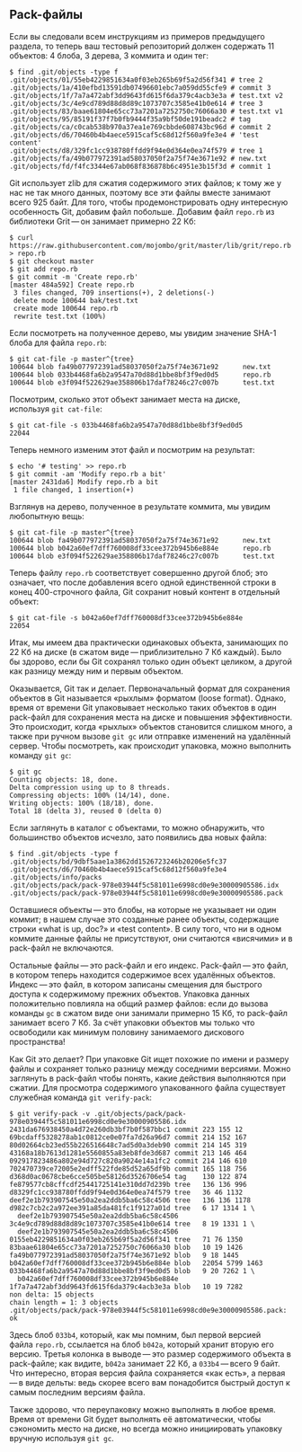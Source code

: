 ## Pack-файлы

Если вы следовали всем инструкциям из примеров предыдущего раздела, то теперь ваш тестовый репозиторий должен содержать 11 объектов: 4 блоба, 3 дерева, 3 коммита и один тег:

```console
$ find .git/objects -type f
.git/objects/01/55eb4229851634a0f03eb265b69f5a2d56f341 # tree 2
.git/objects/1a/410efbd13591db07496601ebc7a059dd55cfe9 # commit 3
.git/objects/1f/7a7a472abf3dd9643fd615f6da379c4acb3e3a # test.txt v2
.git/objects/3c/4e9cd789d88d8d89c1073707c3585e41b0e614 # tree 3
.git/objects/83/baae61804e65cc73a7201a7252750c76066a30 # test.txt v1
.git/objects/95/85191f37f7b0fb9444f35a9bf50de191beadc2 # tag
.git/objects/ca/c0cab538b970a37ea1e769cbbde608743bc96d # commit 2
.git/objects/d6/70460b4b4aece5915caf5c68d12f560a9fe3e4 # 'test content'
.git/objects/d8/329fc1cc938780ffdd9f94e0d364e0ea74f579 # tree 1
.git/objects/fa/49b077972391ad58037050f2a75f74e3671e92 # new.txt
.git/objects/fd/f4fc3344e67ab068f836878b6c4951e3b15f3d # commit 1
```

Git использует zlib для сжатия содержимого этих файлов; к тому же у нас не так много данных, поэтому все эти файлы вместе занимают всего 925 байт. Для того, чтобы продемонстрировать одну интересную особенность Git, добавим файл побольше. Добавим файл `repo.rb` из библиотеки Grit — он занимает примерно 22 Кб:

```console
$ curl https://raw.githubusercontent.com/mojombo/grit/master/lib/grit/repo.rb > repo.rb
$ git checkout master
$ git add repo.rb
$ git commit -m 'Create repo.rb'
[master 484a592] Create repo.rb
 3 files changed, 709 insertions(+), 2 deletions(-)
 delete mode 100644 bak/test.txt
 create mode 100644 repo.rb
 rewrite test.txt (100%)
```

Если посмотреть на полученное дерево, мы увидим значение SHA-1 блоба для файла `repo.rb`:

```console
$ git cat-file -p master^{tree}
100644 blob fa49b077972391ad58037050f2a75f74e3671e92      new.txt
100644 blob 033b4468fa6b2a9547a70d88d1bbe8bf3f9ed0d5      repo.rb
100644 blob e3f094f522629ae358806b17daf78246c27c007b      test.txt
```

Посмотрим, сколько этот объект занимает места на диске, используя `git cat-file`:

```console
$ git cat-file -s 033b4468fa6b2a9547a70d88d1bbe8bf3f9ed0d5
22044
```

Теперь немного изменим этот файл и посмотрим на результат:

```console
$ echo '# testing' >> repo.rb
$ git commit -am 'Modify repo.rb a bit'
[master 2431da6] Modify repo.rb a bit
 1 file changed, 1 insertion(+)
```

Взглянув на дерево, полученное в результате коммита, мы увидим любопытную вещь:

```console
$ git cat-file -p master^{tree}
100644 blob fa49b077972391ad58037050f2a75f74e3671e92      new.txt
100644 blob b042a60ef7dff760008df33cee372b945b6e884e      repo.rb
100644 blob e3f094f522629ae358806b17daf78246c27c007b      test.txt
```

Теперь файлу `repo.rb` соответствует совершенно другой блоб; это означает, что после добавления всего одной единственной строки в конец 400-строчного файла, Git сохранит новый контент в отдельный объект:

```console
$ git cat-file -s b042a60ef7dff760008df33cee372b945b6e884e
22054
```

Итак, мы имеем два практически одинаковых объекта, занимающих по 22 Кб на диске (в сжатом виде — приблизительно 7 Кб каждый). Было бы здорово, если бы Git сохранял только один объект целиком, а другой как разницу между ним и первым объектом.

Оказывается, Git так и делает. Первоначальный формат для сохранения объектов в Git называется «рыхлым» форматом (loose format). Однако, время от времени Git упаковывает несколько таких объектов в один pack-файл для сохранения места на диске и повышения эффективности. Это происходит, когда «рыхлых» объектов становится слишком много, а также при ручном вызове `git gc` или отправке изменений на удалённый сервер. Чтобы посмотреть, как происходит упаковка, можно выполнить команду `git gc`:

```console
$ git gc
Counting objects: 18, done.
Delta compression using up to 8 threads.
Compressing objects: 100% (14/14), done.
Writing objects: 100% (18/18), done.
Total 18 (delta 3), reused 0 (delta 0)
```

Если заглянуть в каталог с объектами, то можно обнаружить, что большинство объектов исчезло, зато появились два новых файла:

```console
$ find .git/objects -type f
.git/objects/bd/9dbf5aae1a3862dd1526723246b20206e5fc37
.git/objects/d6/70460b4b4aece5915caf5c68d12f560a9fe3e4
.git/objects/info/packs
.git/objects/pack/pack-978e03944f5c581011e6998cd0e9e30000905586.idx
.git/objects/pack/pack-978e03944f5c581011e6998cd0e9e30000905586.pack
```

Оставшиеся объекты — это блобы, на которые не указывает ни один коммит; в нашем случае это созданные ранее объекты, содержащие строки «what is up, doc?» и «test content». В силу того, что ни в одном коммите данные файлы не присутствуют, они считаются «висячими» и в pack-файл не включаются.

Остальные файлы — это pack-файл и его индекс. Pack-файл — это файл, в котором теперь находится содержимое всех удалённых объектов. Индекс — это файл, в котором записаны смещения для быстрого доступа к содержимому прежних объектов. Упаковка данных положительно повлияла на общий размер файлов: если до вызова команды `gc` в сжатом виде они занимали примерно 15 Кб, то pack-файл занимает всего 7 Кб. За счёт упаковки объектов мы только что освободили как минимум половину занимаемого дискового пространства!

Как Git это делает? При упаковке Git ищет похожие по имени и размеру файлы и сохраняет только разницу между соседними версиями. Можно заглянуть в pack-файл чтобы понять, какие действия выполняются при сжатии. Для просмотра содержимого упакованного файла существует служебная команда `git verify-pack`:

```console
$ git verify-pack -v .git/objects/pack/pack-978e03944f5c581011e6998cd0e9e30000905586.idx
2431da676938450a4d72e260db3bf7b0f587bbc1 commit 223 155 12
69bcdaff5328278ab1c0812ce0e07fa7d26a96d7 commit 214 152 167
80d02664cb23ed55b226516648c7ad5d0a3deb90 commit 214 145 319
43168a18b7613d1281e5560855a83eb8fde3d687 commit 213 146 464
092917823486a802e94d727c820a9024e14a1fc2 commit 214 146 610
702470739ce72005e2edff522fde85d52a65df9b commit 165 118 756
d368d0ac0678cbe6cce505be58126d3526706e54 tag    130 122 874
fe879577cb8cffcdf25441725141e310dd7d239b tree   136 136 996
d8329fc1cc938780ffdd9f94e0d364e0ea74f579 tree   36 46 1132
deef2e1b793907545e50a2ea2ddb5ba6c58c4506 tree   136 136 1178
d982c7cb2c2a972ee391a85da481fc1f9127a01d tree   6 17 1314 1 \
  deef2e1b793907545e50a2ea2ddb5ba6c58c4506
3c4e9cd789d88d8d89c1073707c3585e41b0e614 tree   8 19 1331 1 \
  deef2e1b793907545e50a2ea2ddb5ba6c58c4506
0155eb4229851634a0f03eb265b69f5a2d56f341 tree   71 76 1350
83baae61804e65cc73a7201a7252750c76066a30 blob   10 19 1426
fa49b077972391ad58037050f2a75f74e3671e92 blob   9 18 1445
b042a60ef7dff760008df33cee372b945b6e884e blob   22054 5799 1463
033b4468fa6b2a9547a70d88d1bbe8bf3f9ed0d5 blob   9 20 7262 1 \
  b042a60ef7dff760008df33cee372b945b6e884e
1f7a7a472abf3dd9643fd615f6da379c4acb3e3a blob   10 19 7282
non delta: 15 objects
chain length = 1: 3 objects
.git/objects/pack/pack-978e03944f5c581011e6998cd0e9e30000905586.pack: ok
```

Здесь блоб `033b4`, который, как мы помним, был первой версией файла `repo.rb`, ссылается на блоб `b042a`, который хранит вторую его версию. Третья колонка в выводе — это размер содержимого объекта в pack-файле; как видите, `b042a` занимает 22 Кб, а `033b4` — всего 9 байт. Что интересно, вторая версия файла сохраняется «как есть», а первая — в виде дельты: ведь скорее всего вам понадобится быстрый доступ к самым последним версиям файла.

Также здорово, что переупаковку можно выполнять в любое время. Время от времени Git будет выполнять её автоматически, чтобы сэкономить место на диске, но всегда можно инициировать упаковку вручную используя `git gc`.